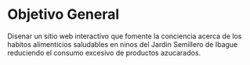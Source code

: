 # Objetivo General

Disenar un sitio web interactivo que fomente la conciencia acerca de los habitos alimenticios saludables en ninos del Jardin Semillero de Ibague reduciendo el consumo excesivo de productos azucarados.
